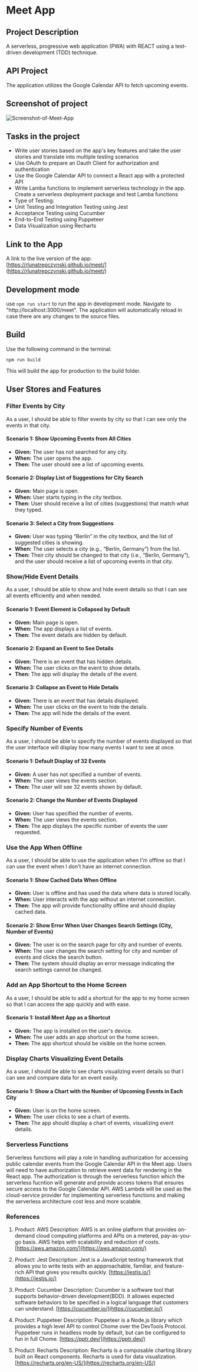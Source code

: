 # Meet App

## Project Description
A serverless, progressive web application (PWA) with REACT using a test-driven development (TDD) technique.

## API Project
The application utilizes the Google Calendar API to fetch upcoming events.

## Screenshot of project
![Screenshot-of-Meet-App](/img/Meet%20App%20Screenshot.png)

## Tasks in the project
- Write user stories based on the app's key features and take the user stories and translate into multiple testing scenarios
- Use OAuth to prepare an Oauth Client for authorization and authentication
- Use the Google Calendar API to connect a React app with a protected API
- Write Lamba functions to implement serverless technology in the app. Create a serverless deployment package and test Lamba functions
- Type of Testing:
 - Unit Testing and Integration Testing using Jest
 - Acceptance Testing using Cucumber
 - End-to-End Testing using Puppeteer
 - Data Visualization using Recharts

 ## Link to the App

 A link to the live version of the app: [https://rlunatrepczynski.github.io/meet/] (https://rlunatrepczynski.github.io/meet/)

 ## Development mode

 use `npm run start` to run the app in development mode. Navigate to "http://localhost:3000/meet". The application will automatically reload in case there are any changes to the source files.

 ## Build

 Use the following command in the terminal:

 `npm run build`

 This will build the app for production to the build folder.

## User Stores and Features

### Filter Events by City
As a user, I should be able to filter events by city so that I can see only the events in that city.

#### Scenario 1: Show Upcoming Events from All Cities
- **Given:** The user has not searched for any city.
- **When:** The user opens the app.
- **Then:** The user should see a list of upcoming events.

#### Scenario 2: Display List of Suggestions for City Search
- **Given:** Main page is open.
- **When:** User starts typing in the city textbox.
- **Then:** User should receive a list of cities (suggestions) that match what they typed.

#### Scenario 3: Select a City from Suggestions
- **Given:** User was typing “Berlin” in the city textbox, and the list of suggested cities is showing.
- **When:** The user selects a city (e.g., “Berlin, Germany”) from the list.
- **Then:** Their city should be changed to that city (i.e., “Berlin, Germany”), and the user should receive a list of upcoming events in that city.

### Show/Hide Event Details
As a user, I should be able to show and hide event details so that I can see all events efficiently and when needed.

#### Scenario 1: Event Element is Collapsed by Default
- **Given:** Main page is open.
- **When:** The app displays a list of events.
- **Then:** The event details are hidden by default.

#### Scenario 2: Expand an Event to See Details
- **Given:** There is an event that has hidden details.
- **When:** The user clicks on the event to show details.
- **Then:** The app will display the details of the event.

#### Scenario 3: Collapse an Event to Hide Details
- **Given:** There is an event that has details displayed.
- **When:** The user clicks on the event to hide the details.
- **Then:** The app will hide the details of the event.

### Specify Number of Events
As a user, I should be able to specify the number of events displayed so that the user interface will display how many events I want to see at once.

#### Scenario 1: Default Display of 32 Events
- **Given:** A user has not specified a number of events.
- **When:** The user views the events section.
- **Then:** The user will see 32 events shown by default.

#### Scenario 2: Change the Number of Events Displayed
- **Given:** User has specified the number of events.
- **When:** The user views the events section.
- **Then:** The app displays the specific number of events the user requested.

### Use the App When Offline
As a user, I should be able to use the application when I'm offline so that I can use the event when I don't have an internet connection.

#### Scenario 1: Show Cached Data When Offline
- **Given:** User is offline and has used the data where data is stored locally.
- **When:** User interacts with the app without an internet connection.
- **Then:** The app will provide functionality offline and should display cached data.

#### Scenario 2: Show Error When User Changes Search Settings (City, Number of Events)
- **Given:** The user is on the search page for city and number of events.
- **When:** The user changes the search setting for city and number of events and clicks the search button.
- **Then:** The system should display an error message indicating the search settings cannot be changed.

### Add an App Shortcut to the Home Screen
As a user, I should be able to add a shortcut for the app to my home screen so that I can access the app quickly and with ease.

#### Scenario 1: Install Meet App as a Shortcut
- **Given:** The app is installed on the user's device.
- **When:** The user adds an app shortcut on the home screen.
- **Then:** The app shortcut should be visible on the home screen.

### Display Charts Visualizing Event Details
As a user, I should be able to see charts visualizing event details so that I can see and compare data for an event easily.

#### Scenario 1: Show a Chart with the Number of Upcoming Events in Each City
- **Given:** User is on the home screen.
- **When:** The user clicks to see a chart of events.
- **Then:** The app should display a chart of events, visualizing event details.

### Serverless Functions
Serverless functions will play a role in handling authorization for accessing public calendar events from the Google Calendar API in the Meet app. Users will need to have authorization to retrieve event data for rendering in the React app. The authorization is through the serverless function which the serverless fucntion will generate and provide access tokens that ensures secure access to the Google Calendar API. AWS Lambda will be used as the cloud-service provider for implementing serverless functions and making the serverless architecture cost less and more scalable.

### References

1. Product: AWS
   Description: AWS is an online platform that provides on-demand cloud computing platforms and APIs on a metered, pay-as-you-go basis. AWS helps with scalability and reduction of costs.
   [https://aws.amazon.com/](https://aws.amazon.com/)

2. Product: Jest
   Description: Jest is a JavaScript testing framework that allows you to write tests with an appproachable, familiar, and feature-rich API that gives you results quickly.
   [https://jestjs.io/](https://jestjs.io/)

3. Product: Cucumber
   Description: Cucumber is a software tool that supports behavior-driven development(BDD). It allowes expected software behaviors to be specified in a logical language that customers can understand.
   [https://cucumber.io/](https://cucumber.io/)

4. Product: Puppeteer
   Description: Puppeteer is a Node.js library which provides a high level API to control Chome over the DevTools Protocol. Puppeteer runs in headless mode by default, but can be configured to fun in full Chome.
   [https://pptr.dev/](https://pptr.dev/)

5. Product: Recharts
   Description: Recharts is a composable charting library built on React components. Recharts is used for data visualization.
   [https://recharts.org/en-US/](https://recharts.org/en-US/)
